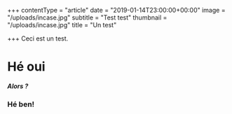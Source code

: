 +++
contentType = "article"
date = "2019-01-14T23:00:00+00:00"
image = "/uploads/incase.jpg"
subtitle = "Test test"
thumbnail = "/uploads/incase.jpg"
title = "Un test"

+++
Ceci est un test.

# Hé oui

**_Alors ?_**

### Hé ben!